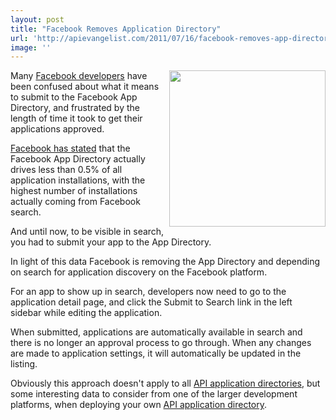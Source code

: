```yaml
---
layout: post
title: "Facebook Removes Application Directory"
url: 'http://apievangelist.com/2011/07/16/facebook-removes-app-directory/'
image: ''
---
```


<img class="c1" src="http://kinlane-productions.s3.amazonaws.com/facebook/facebook-removes-app-directory.jpg" alt="" width="250" align="right" />Many [Facebook developers][1] have been confused about what it means to submit to the Facebook App Directory, and frustrated by the length of time it took to get their applications approved.

[Facebook has stated][2] that the Facebook App Directory actually drives less than 0.5% of all application installations, with the highest number of installations actually coming from Facebook search.

And until now, to be visible in search, you had to submit your app to the App Directory.

In light of this data Facebook is removing the App Directory and depending on search for application discovery on the Facebook platform.

For an app to show up in search, developers now need to go to the application detail page, and click the Submit to Search link in the left sidebar while editing the application.

When submitted, applications are automatically available in search and there is no longer an approval process to go through. When any changes are made to application settings, it will automatically be updated in the listing.

Obviously this approach doesn't apply to all [API application directories][3], but some interesting data to consider from one of the larger development platforms, when deploying your own [API application directory][4].

   [1]: https://developers.facebook.com/ (Facebook Developers)
   [2]: https://developers.facebook.com/blog/post/523/ (Facebook has stated)
   [3]: http://www.apievangelist.com/ecosystem-building-blocks-detail.php?Building_Block_ID=180 (application directories)
   [4]: http://blog.apievangelist.com/2011/06/08/a-white-label-api-appstore-platform/ (API application directory)
